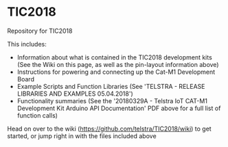 # TIC2018
Repository for TIC2018

This includes:
 - Information about what is contained in the TIC2018 development kits (See the Wiki on this page, as well as the pin-layout information above)
 - Instructions for powering and connecting up the Cat-M1 Development Board
 - Example Scripts and Function Libraries (See 'TELSTRA - RELEASE LIBRARIES AND EXAMPLES 05.04.2018')
 - Functionality summaries (See the '20180329A - Telstra IoT CAT-M1 Development Kit Arduino API Documentation' PDF above for a full list of function calls)

Head on over to the wiki (https://github.com/telstra/TIC2018/wiki) to get started, or jump right in with the files included above
